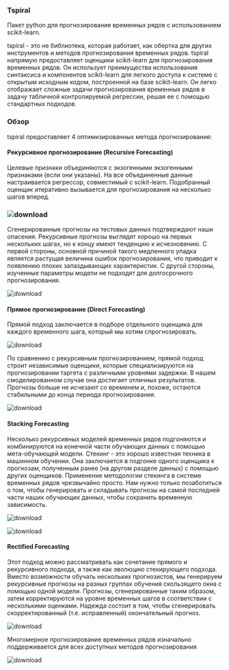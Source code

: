 ### Tspiral
Пакет python для прогнозирования временных рядов с использованием scikit-learn.

tspiral - это не библиотека, которая работает, как обертка для других инструментов и методов прогнозирования временных рядов. tspiral напрямую предоставляет оценщики scikit-learn для прогнозирования временных рядов. Он использует преимущества использования синтаксиса и компонентов scikit-learn для легкого доступа к системе с открытым исходным кодом, построенной на базе scikit-learn. Он легко отображает сложные задачи прогнозирования временных рядов в задачу табличной контролируемой регрессии, решая ее с помощью стандартных подходов.

### Обзор

tspiral предоставляет 4 оптимизированных метода прогнозирования:

#### Рекурсивное прогнозирование (Recursive Forecasting)
Целевые признаки объединяются с экзогенными экзогенными признаками (если они указаны). На все объединенные данные настраивается регрессор, совместимый с scikit-learn. Подобранный оценщик итеративно вызывается для прогнозирования на несколько шагов вперед.

### ![download](https://user-images.githubusercontent.com/113238801/203780266-d716ae54-9459-4c34-aba5-68b1f972f208.png)

Сгенерированные прогнозы на тестовых данных подтверждают наши опасения. Рекурсивные прогнозы выглядят хорошо на первых нескольких шагах, но к концу имеют тенденцию к исчезновению. С первой стороны, основной причиной такого медленного упадка является растущая величина ошибок прогнозирования, что приводит к появлению плохих запаздывающих характеристик. С другой стороны, изученные параметры модели не подходят для долгосрочного прогнозирования.

![download](https://user-images.githubusercontent.com/113238801/203780468-ef816d48-19de-403a-9857-c1a485038ac3.png)

#### Прямое прогнозирование (Direct Forecasting)
Прямой подход заключается в подборе отдельного оценщика для каждого временного шага, который мы хотим спрогнозировать.

![download](https://user-images.githubusercontent.com/113238801/203780498-390f383d-019e-47d3-b7f6-21af23e6054e.png)

По сравнению с рекурсивным прогнозированием, прямой подход строит независимые оценщики, которые специализируются на прогнозировании таргета с различными уровнями задержки. В нашем смоделированном случае она достигает отличных результатов. Прогнозы больше не исчезают со временем и, похоже, остаются стабильными до конца периода прогнозирования.

![download](https://user-images.githubusercontent.com/113238801/203780521-45fdb4a4-3da6-4f43-ac6e-e467e5c33851.png)

#### Stacking Forecasting

Несколько рекурсивных моделей временных рядов подгоняются и комбинируются на конечной части обучающих данных с помощью мета-обучающей модели.
Стекинг - это хорошо известная техника в машинном обучении. Она заключается в подгонке одного оценщика к прогнозам, полученным ранее (на другом разделе данных) с помощью других оценщиков. Применение методологии стекинга в системе временных рядов чрезвычайно просто. Нам нужно только позаботиться о том, чтобы генерировать и складывать прогнозы на самой последней части наших обучающих данных, чтобы сохранить временную зависимость.

![download](https://user-images.githubusercontent.com/113238801/203780597-7856147d-2015-4eaa-8e4d-cfd644adc246.png)

![download](https://user-images.githubusercontent.com/113238801/203780606-47401f6a-a5f7-4adc-aedc-9f0fa56ab4bf.png)

#### Rectified Forecasting

Этот подход можно рассматривать как сочетание прямого и рекурсивного подхода, а также как эволюцию стекирующего подхода. Вместо возможности обучать нескольких прогнозистов, мы генерируем рекурсивные прогнозы на разных группах обучения скользящего окна с помощью одной модели. Прогнозы, сгенерированные таким образом, затем корректируются на уровне временных шагов в соответствии с несколькими оценками. Надежда состоит в том, чтобы сгенерировать скорректированный (т.е. исправленный) окончательный прогноз.

![download](https://user-images.githubusercontent.com/113238801/203780646-adf9bbd3-50c6-4545-8f5d-0d576896d58e.png)

Многомерное прогнозирование временных рядов изначально поддерживается для всех доступных методов прогнозирования

![download](https://user-images.githubusercontent.com/113238801/203780666-f8dcdbc3-f26b-4519-941e-74aa492131ee.png)


